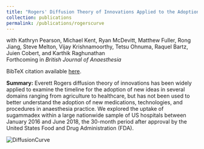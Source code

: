 ```yaml
---
title: "Rogers' Diffusion Theory of Innovations Applied to the Adoption of Sugammadex in a Nationwide Sample of Hospitals in the United States"
collection: publications
permalink: /publications/rogerscurve
---
```

with Kathryn Pearson, Michael Kent, Ryan McDevitt, Matthew Fuller, Rong Jiang, Steve Melton, Vijay Krishnamoorthy, Tetsu Ohnuma, Raquel Bartz, Juien Cobert, and Karthik Raghunathan<br>
Forthcoming in <em>British Journal of Anaesthesia</em><br>
<!-- Open access article available [here](https://jamanetwork.com/journals/jamanetworkopen/fullarticle/2789455). Code used in this analysis available [here](https://rileyleague.github.io/files/variability_code.zip). -->
BibTeX citation available [here](https://rileyleague.github.io/bibfiles/pearson2023rogers.md).<br>

**Summary:** Everett Rogers diffusion theory of innovations has been widely applied to examine the timeline for the adoption of new ideas in several domains ranging from agriculture to healthcare, but has not been used to better understand the adoption of new medications, technologies, and procedures in anaesthesia practice. We explored the uptake of sugammadex within a large nationwide sample of US hospitals between January 2016 and June 2018, the 30-month period after approval by the United States Food and Drug Administration (FDA).

![DiffusionCurve](https://rileyleague.github.io/images/diffusioncurve.png)
